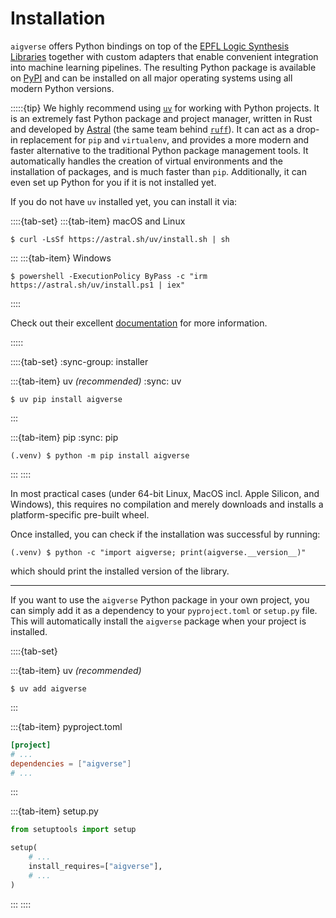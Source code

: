 # Installation

`aigverse` offers Python bindings on top of the [EPFL Logic Synthesis Libraries](https://arxiv.org/abs/1805.05121) together with custom adapters that enable convenient integration into machine learning pipelines.
The resulting Python package is available on [PyPI](https://pypi.org/project/aigverse/) and can be installed on all major operating systems using all modern Python versions.

:::::{tip}
We highly recommend using [`uv`](https://docs.astral.sh/uv/) for working with Python projects.
It is an extremely fast Python package and project manager, written in Rust and developed by [Astral](https://astral.sh/) (the same team behind [`ruff`](https://docs.astral.sh/ruff/)).
It can act as a drop-in replacement for `pip` and `virtualenv`, and provides a more modern and faster alternative to the traditional Python package management tools.
It automatically handles the creation of virtual environments and the installation of packages, and is much faster than `pip`.
Additionally, it can even set up Python for you if it is not installed yet.

If you do not have `uv` installed yet, you can install it via:

::::{tab-set}
:::{tab-item} macOS and Linux

```console
$ curl -LsSf https://astral.sh/uv/install.sh | sh
```

:::
:::{tab-item} Windows

```console
$ powershell -ExecutionPolicy ByPass -c "irm https://astral.sh/uv/install.ps1 | iex"
```

::::

Check out their excellent [documentation](https://docs.astral.sh/uv/) for more information.

:::::

::::{tab-set}
:sync-group: installer

:::{tab-item} uv _(recommended)_
:sync: uv

```console
$ uv pip install aigverse
```

:::

:::{tab-item} pip
:sync: pip

```console
(.venv) $ python -m pip install aigverse
```

:::
::::

In most practical cases (under 64-bit Linux, MacOS incl. Apple Silicon, and Windows), this requires no compilation and merely downloads and installs a platform-specific pre-built wheel.

Once installed, you can check if the installation was successful by running:

```console
(.venv) $ python -c "import aigverse; print(aigverse.__version__)"
```

which should print the installed version of the library.

---

If you want to use the `aigverse` Python package in your own project, you can simply add it as a dependency to your `pyproject.toml` or `setup.py` file.
This will automatically install the `aigverse` package when your project is installed.

::::{tab-set}

:::{tab-item} uv _(recommended)_

```console
$ uv add aigverse
```

:::

:::{tab-item} pyproject.toml

```toml
[project]
# ...
dependencies = ["aigverse"]
# ...
```

:::

:::{tab-item} setup.py

```python
from setuptools import setup

setup(
    # ...
    install_requires=["aigverse"],
    # ...
)
```

:::
::::
